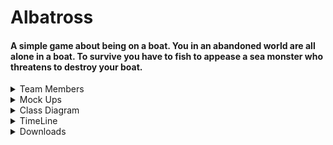 # Albatross
#### A simple game about being on a boat. You in an abandoned world are all alone in a boat. To survive you have to fish to appease a sea monster who threatens to destroy your boat. 

<details>
<summary>Team Members</summary>

Eli Wright - Writing

Paul Tokhtuev - Coding

Jame Olsen - Artist
  
</details>

<details>
<summary>Mock Ups</summary>

<p><img src="https://github.com/Masterpaul562/Albatross/blob/main/Docs/ALBATROSS.png?raw=true" alt="Example"></p>
<p><img src="https://github.com/Masterpaul562/Albatross/blob/main/Docs/BoatGameUI.png?raw=true" alt="Example"></p>
<p><img src="https://github.com/Masterpaul562/Albatross/blob/main/Docs/Restart%3F.png?raw=true" alt="Example"></p>
</details>



<details>
<summary>Class Diagram</summary>

<p><img src="https://github.com/Masterpaul562/Albatross/blob/main/Docs/BoatUML.drawio.png?raw=true" alt="Example"></p>
</details>

<details>
<summary>TimeLine</summary>

<p><img src="https://github.com/Masterpaul562/Albatross/blob/main/Docs/BoatGameTrello.png?raw=true" alt="Example"></p>
<p><img src="https://github.com/Masterpaul562/Albatross/blob/main/Docs/ToDoTrello.png?raw=true" alt="Example"></p>

</details>



<details>
<summary>Downloads</summary>
<p><a href="">Windows Download</a></p>

Download and unzip. Extract with executable and run.
  
</details>
